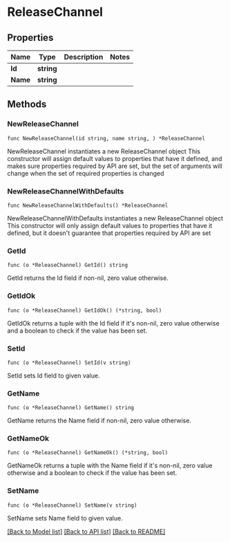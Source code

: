 # ReleaseChannel

## Properties

Name | Type | Description | Notes
------------ | ------------- | ------------- | -------------
**Id** | **string** |  | 
**Name** | **string** |  | 

## Methods

### NewReleaseChannel

`func NewReleaseChannel(id string, name string, ) *ReleaseChannel`

NewReleaseChannel instantiates a new ReleaseChannel object
This constructor will assign default values to properties that have it defined,
and makes sure properties required by API are set, but the set of arguments
will change when the set of required properties is changed

### NewReleaseChannelWithDefaults

`func NewReleaseChannelWithDefaults() *ReleaseChannel`

NewReleaseChannelWithDefaults instantiates a new ReleaseChannel object
This constructor will only assign default values to properties that have it defined,
but it doesn't guarantee that properties required by API are set

### GetId

`func (o *ReleaseChannel) GetId() string`

GetId returns the Id field if non-nil, zero value otherwise.

### GetIdOk

`func (o *ReleaseChannel) GetIdOk() (*string, bool)`

GetIdOk returns a tuple with the Id field if it's non-nil, zero value otherwise
and a boolean to check if the value has been set.

### SetId

`func (o *ReleaseChannel) SetId(v string)`

SetId sets Id field to given value.


### GetName

`func (o *ReleaseChannel) GetName() string`

GetName returns the Name field if non-nil, zero value otherwise.

### GetNameOk

`func (o *ReleaseChannel) GetNameOk() (*string, bool)`

GetNameOk returns a tuple with the Name field if it's non-nil, zero value otherwise
and a boolean to check if the value has been set.

### SetName

`func (o *ReleaseChannel) SetName(v string)`

SetName sets Name field to given value.



[[Back to Model list]](../README.md#documentation-for-models) [[Back to API list]](../README.md#documentation-for-api-endpoints) [[Back to README]](../README.md)


